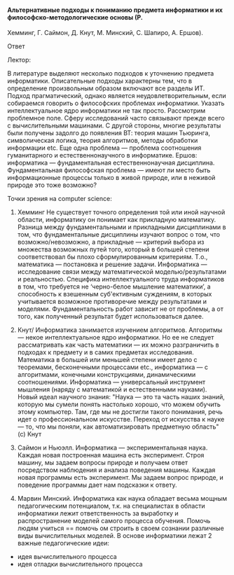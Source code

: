 #### Альтернативные подходы к пониманию предмета информатики и их философско-методологические основы (Р.
Хемминг, Г. Саймон, Д. Кнут, М. Минский, С. Шапиро, А. Ершов).

Ответ

Лектор:

В литературе выделяют несколько подходов к уточнению предмета информатики. Описательные подходы характерны
тем, что в определение произвольным образом включают все разделы ИТ. Подход прагматический, однако является
неудовлетворительным, если собираемся говорить о философских проблемах информатики.
Указать интеллектуальное ядро информатики не так просто. Рассмотрим проблемное поле.
Сферу исследований часто связывают прежде всего с вычислительными машинами. С другой стороны, многие
результаты были получены задолго до появления ВТ: теория машин Тьюринга, символическая логика, теория алгоритмов,
методы обработки информации etc.
Еще одна проблема — проблема соотношения гуманитарного и естественнонаучного в информатике. Ершов:
информатика — фундаментальная естественнонаучная дисциплина. Фундаментальная философская проблема — имеют ли место
быть информационные процессы только в живой природе, или в неживой природе это тоже возможно?

Точки зрения на computer science:

1. Хемминг
Не существует точного определения той или иной научной области, информатику он понимает как прикладную
математику. Разница между фундаментальными и прикладными дисциплинами в том, что фундаментальные
дисциплины изучают вопрос о том, что возможно/невозможно, а прикладные — критерий выбора из
множества возможных путей того, который в большей степени соответствовал бы плохо сформулированным
критериям.
Т.о., математика — постановка и решение задачи. Информатика — исследование связи между математической
моделью/результатами и реальностью. Специфика интеллектуального труда информатиков в том, что
требуется не ‘черно-белое мышление математики’, а способность к взешенным суб'ективным суждениям, в
которых учитывается возможное противоречие между результатами и моделями.
Фундаментальность работ зависит не от проблемы, а от того, как полученный результат будет использоваться
далее.

2. Кнут/ Информатика занимается изучением алгоритмов. 
 Алгоритмы — некое интеллектуальное ядро информатики. Но ее не
 следует рассматривать как часть математики — их можно разграничить в подходах к предмету и в самих предметах
 исследования. Математика в большей или меньшей степени имеет дело с теоремами, бесконечными процессами etc.,
 информатика — с алгоритмами, конечными конструкциями, динамическими соотношениями.
 Информатика — универсальный инструмент мышления (наряду с математикой и естественными науками). Новый
 идеал научного знания:
 "Наука — это та часть наших знаний, которую мы сумели понять настолько хорошо, что можем обучить этому
 компьютер. Там, где мы не достигли такого понимания, речь идет о профессиональном искусстве. Переход от искусства к
 науке — то, что мы поняли, как автоматизировать предметную область" (с) Кнут
 
3. Саймон и Ньюэлл. Информатика — экспериментальная наука.
Каждая новая построенная машина есть эксперимент. Строя машину, мы задаем вопросы природе и получаем ответ
посредством наблюдения и анализа поведения машины. Каждая новая программы есть эксперимент. Мы задаем
вопрос природе, и поведение программы дает нам подсказки к ответу.

4. Марвин Минский. Информатика как наука обладает весьма мощным педагогическим потенциалом, 
  т.к. на специалистах в области информатики лежит ответственность за выработку
 и распространение моделей самого процесса обучения.
 Помочь людям учиться == помочь ом строить в своем сознании различные виды вычислительных моделей.
 В основе информатики лежат 2 важные педагогические идеи:
 * идея вычислительного процесса
 * идея отладки вычислительного процесса
 
